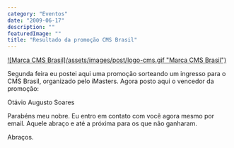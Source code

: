```yaml
---
category: "Eventos"
date: "2009-06-17"
description: ""
featuredImage: ""
title: "Resultado da promoção CMS Brasil"
---
```


[![Marca CMS Brasil]/assets/images/post/logo-cms.gif "Marca CMS Brasil")](http://www.cmsbrasil2009.com/)

Segunda feira eu postei aqui uma promoção sorteando um ingresso para o CMS Brasil, organizado pelo iMasters. Agora posto aqui o vencedor da promoção:

Otávio Augusto Soares

Parabéns meu nobre. Eu entro em contato com você agora mesmo por email. Aquele abraço e até a próxima para os que não ganharam.

Abraços.
